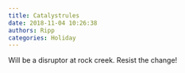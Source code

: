 ```yaml
---
title: Catalystrules
date: 2018-11-04 10:26:38
authors: Ripp
categories: Holiday
---
```


 Will be a disruptor at rock creek.
Resist the change!